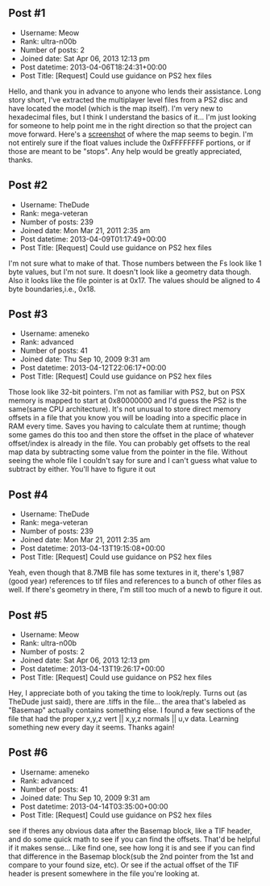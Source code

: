 ## Post #1
- Username: Meow
- Rank: ultra-n00b
- Number of posts: 2
- Joined date: Sat Apr 06, 2013 12:13 pm
- Post datetime: 2013-04-06T18:24:31+00:00
- Post Title: [Request] Could use guidance on PS2 hex files

Hello, and thank you in advance to anyone who lends their assistance. Long story short, I've extracted the multiplayer level files from a PS2 disc and have located the model (which is the map itself). I'm very new to hexadecimal files, but I think I understand the basics of it... I'm just looking for someone to help point me in the right direction so that the project can move forward. Here's a [screenshot](http://i.imgur.com/qMx9eKM.png) of where the map seems to begin. I'm not entirely sure if the float values include the 0xFFFFFFFF portions, or if those are meant to be "stops". Any help would be greatly appreciated, thanks.
## Post #2
- Username: TheDude
- Rank: mega-veteran
- Number of posts: 239
- Joined date: Mon Mar 21, 2011 2:35 am
- Post datetime: 2013-04-09T01:17:49+00:00
- Post Title: [Request] Could use guidance on PS2 hex files

I'm not sure what to make of that.
Those numbers between the Fs look like 1 byte values, but I'm not sure.
It doesn't look like a geometry data though. Also it looks like the file pointer is at 0x17.
The values should be aligned to 4 byte boundaries,i.e., 0x18.
## Post #3
- Username: ameneko
- Rank: advanced
- Number of posts: 41
- Joined date: Thu Sep 10, 2009 9:31 am
- Post datetime: 2013-04-12T22:06:17+00:00
- Post Title: [Request] Could use guidance on PS2 hex files

Those look like 32-bit pointers. I'm not as familiar with PS2, but on PSX memory is mapped to start at 0x80000000 and I'd guess the PS2 is the same(same CPU architecture). It's not unusual to store direct memory offsets in a file that you know you will be loading into a specific place in RAM every time. Saves you having to calculate them at runtime; though some games do this too and then store the offset in the place of whatever offset/index is already in the file. You can probably get offsets to the real map data by subtracting some value from the pointer in the file. Without seeing the whole file I couldn't say for sure and I can't guess what value to subtract by either. You'll have to figure it out
## Post #4
- Username: TheDude
- Rank: mega-veteran
- Number of posts: 239
- Joined date: Mon Mar 21, 2011 2:35 am
- Post datetime: 2013-04-13T19:15:08+00:00
- Post Title: [Request] Could use guidance on PS2 hex files

Yeah, even though that 8.7MB file has some textures in it, there's 1,987 (good year) references to tif files
and references to a bunch of other files as well. If there's geometry in there, I'm still too much of a newb to figure it out.
## Post #5
- Username: Meow
- Rank: ultra-n00b
- Number of posts: 2
- Joined date: Sat Apr 06, 2013 12:13 pm
- Post datetime: 2013-04-13T19:26:17+00:00
- Post Title: [Request] Could use guidance on PS2 hex files

Hey, I appreciate both of you taking the time to look/reply. Turns out (as TheDude just said), there are .tiffs in the file... the area that's labeled as "Basemap" actually contains something else. I found a few sections of the file that had the proper x,y,z vert || x,y,z normals || u,v data. Learning something new every day it seems. Thanks again!
## Post #6
- Username: ameneko
- Rank: advanced
- Number of posts: 41
- Joined date: Thu Sep 10, 2009 9:31 am
- Post datetime: 2013-04-14T03:35:00+00:00
- Post Title: [Request] Could use guidance on PS2 hex files

see if theres any obvious data after the Basemap block, like a TIF header, and do some quick math to see if you can find the offsets. That'd be helpful if it makes sense... Like find one, see how long it is and see if you can find that difference in the Basemap block(sub the 2nd pointer from the 1st and compare to your found size, etc). Or see if the actual offset of the TIF header is present somewhere in the file you're looking at.
